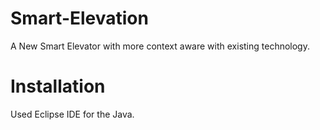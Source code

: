 # Smart-Elevation
A New Smart Elevator with more context aware with existing technology.

# Installation
Used Eclipse IDE for the Java.
